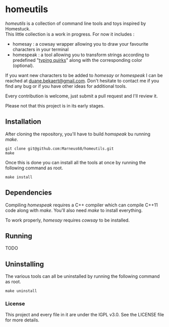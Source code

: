 # homeutils

*homeutils* is a collection of command line tools and toys inspired by Homestuck.  
This little collection is a work in progress. For now it includes :

- homesay : a cowsay wrapper allowing you to draw your favourite characters in your terminal
- homespeak : a tool allowing you to transform strings according to predefined "[typing quirks]()" along with the corresponding color (optional).

If you want new characters to be added to *homesay* or *homespeak* I can be reached at [duane.bekaert@gmail.com](mailto:duane.bekaert@gmail.com). Don't hesitate to contact me if you find any bug or if you have other ideas for additional tools.

Every contribution is welcome, just submit a pull request and I'll review it.

Please not that this project is in its early stages.

## Installation

After cloning the repository, you'll have to build *homspeak* bu running *make*. 

    git clone git@github.com:Marneus68/homeutils.git
    make

Once this is done you can install all the tools at once by running the following command as root.

    make install

## Dependencies

Compiling *homespeak* requires a C++ compiler which can compile C++11 code along with *make*. You'll also need *make* to install everything.

To work properly, *homesay* requires *cowsay* to be installed.

## Running

TODO

## Uninstalling

The various tools can all be uninstalled by running the following command as root.

    make uninstall

### License

This project and every file in it are under the lGPL v3.0. See the LICENSE file for more details.

